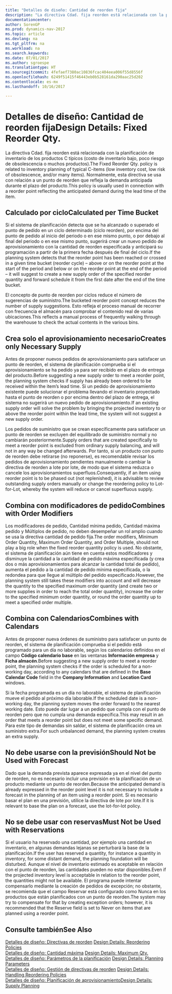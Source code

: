 ```yaml
---
title: "Detalles de diseño: Cantidad de reorden fija"
description: "La directiva Cdad. fija reorden está relacionada con la planificación de inventario de los productos C típicos (costo de inventario bajo, poco riesgo de obsolescencia o muchos productos). Normalmente, esta directiva se usa con relación a un punto de reorden que refleja la demanda anticipada durante el plazo del producto."
documentationcenter: 
author: SorenGP
ms.prod: dynamics-nav-2017
ms.topic: article
ms.devlang: na
ms.tgt_pltfrm: na
ms.workload: na
ms.search.keywords: 
ms.date: 07/01/2017
ms.author: sgroespe
ms.translationtype: HT
ms.sourcegitcommit: 4fefaef7380ac10836fcac404eea006f55d8556f
ms.openlocfilehash: 6249f51415f46443eb0b528161da290aac25d202
ms.contentlocale: es-mx
ms.lasthandoff: 10/16/2017

---
```

# <a name="design-details-fixed-reorder-qty"></a><span data-ttu-id="998f1-104">Detalles de diseño: Cantidad de reorden fija</span><span class="sxs-lookup"><span data-stu-id="998f1-104">Design Details: Fixed Reorder Qty.</span></span>
<span data-ttu-id="998f1-105">La directiva Cdad. fija reorden está relacionada con la planificación de inventario de los productos C típicos (costo de inventario bajo, poco riesgo de obsolescencia o muchos productos).</span><span class="sxs-lookup"><span data-stu-id="998f1-105">The Fixed Reorder Qty. policy is related to inventory planning of typical C-items (low inventory cost, low risk of obsolescence, and/or many items).</span></span> <span data-ttu-id="998f1-106">Normalmente, esta directiva se usa con relación a un punto de reorden que refleja la demanda anticipada durante el plazo del producto.</span><span class="sxs-lookup"><span data-stu-id="998f1-106">This policy is usually used in connection with a reorder point reflecting the anticipated demand during the lead time of the item.</span></span>  

## <a name="calculated-per-time-bucket"></a><span data-ttu-id="998f1-107">Calculado por ciclo</span><span class="sxs-lookup"><span data-stu-id="998f1-107">Calculated per Time Bucket</span></span>  
 <span data-ttu-id="998f1-108">Si el sistema de planificación detecta que se ha alcanzado o superado el punto de pedido en un ciclo determinado (ciclo reorden), por encima del punto de pedido al inicio del periodo o en ese mismo punto, o por debajo al final del periodo o en ese mismo punto, sugerirá crear un nuevo pedido de aprovisionamiento con la cantidad de reorden especificada y anticipará su programación a partir de la primera fecha después de final del ciclo.</span><span class="sxs-lookup"><span data-stu-id="998f1-108">If the planning system detects that the reorder point has been reached or crossed in a given time bucket (reorder cycle) – above or on the reorder point at the start of the period and below or on the reorder point at the end of the period – it will suggest to create a new supply order of the specified reorder quantity and forward schedule it from the first date after the end of the time bucket.</span></span>  

 <span data-ttu-id="998f1-109">El concepto de punto de reorden por ciclos reduce el número de sugerencias de suministro.</span><span class="sxs-lookup"><span data-stu-id="998f1-109">The bucketed reorder point concept reduces the number of supply suggestions.</span></span> <span data-ttu-id="998f1-110">Esto refleja el proceso manual de recorrer con frecuencia el almacén para comprobar el contenido real de varias ubicaciones.</span><span class="sxs-lookup"><span data-stu-id="998f1-110">This reflects a manual process of frequently walking through the warehouse to check the actual contents in the various bins.</span></span>  

## <a name="creates-only-necessary-supply"></a><span data-ttu-id="998f1-111">Crea solo el aprovisionamiento necesario</span><span class="sxs-lookup"><span data-stu-id="998f1-111">Creates only Necessary Supply</span></span>  
 <span data-ttu-id="998f1-112">Antes de proponer nuevos pedidos de aprovisionamiento para satisfacer un punto de reorden, el sistema de planificación comprueba si el aprovisionamiento se ha pedido ya para ser recibido en el plazo de entrega del producto.</span><span class="sxs-lookup"><span data-stu-id="998f1-112">Before suggesting a new supply order to meet a reorder point, the planning system checks if supply has already been ordered to be received within the item’s lead time.</span></span> <span data-ttu-id="998f1-113">Si un pedido de aprovisionamiento existente puede solucionar el problema llevando el inventario proyectado hasta el punto de reorden o por encima dentro del plazo de entrega, el sistema no sugerirá un nuevo pedido de aprovisionamiento.</span><span class="sxs-lookup"><span data-stu-id="998f1-113">If an existing supply order will solve the problem by bringing the projected inventory to or above the reorder point within the lead time, the system will not suggest a new supply order.</span></span>  

 <span data-ttu-id="998f1-114">Los pedidos de suministro que se crean específicamente para satisfacer un punto de reorden se excluyen del equilibrado de suministro normal y no cambiarán posteriormente.</span><span class="sxs-lookup"><span data-stu-id="998f1-114">Supply orders that are created specifically to meet a reorder point is excluded from ordinary supply balancing, and will not in any way be changed afterwards.</span></span> <span data-ttu-id="998f1-115">Por tanto, si un producto con punto de reorden debe retirarse (no reponerse), es recomendable revisar los pedidos de aprovisionamiento pendientes manualmente o cambiar la directiva de reorden a lote por lote, de modo que el sistema reduzca o cancele los aprovisionamientos superfluos.</span><span class="sxs-lookup"><span data-stu-id="998f1-115">Consequently, if an item using reorder point is to be phased out (not replenished), it is advisable to review outstanding supply orders manually or change the reordering policy to Lot-for-Lot, whereby the system will reduce or cancel superfluous supply.</span></span>  

## <a name="combines-with-order-modifiers"></a><span data-ttu-id="998f1-116">Combina con modificadores de pedido</span><span class="sxs-lookup"><span data-stu-id="998f1-116">Combines with Order Modifiers</span></span>  
 <span data-ttu-id="998f1-117">Los modificadores de pedido, Cantidad mínima pedido, Cantidad máxima pedido y Múltiplos de pedido, no deben desempeñar un rol amplio cuando se usa la directiva cantidad de pedido fija.</span><span class="sxs-lookup"><span data-stu-id="998f1-117">The order modifiers, Minimum Order Quantity, Maximum Order Quantity, and Order Multiple, should not play a big role when the fixed reorder quantity policy is used.</span></span> <span data-ttu-id="998f1-118">No obstante, el sistema de planificación aún tiene en cuenta estos modificadores y disminuye la cantidad a la cantidad de pedido máxima especificada (y crea dos o más aprovisionamientos para alcanzar la cantidad total de pedido), aumenta el pedido a la cantidad de pedido mínima especificada, o la redondea para que llegue al múltiplo del pedido especificado.</span><span class="sxs-lookup"><span data-stu-id="998f1-118">However, the planning system still takes these modifiers into account and will decrease the quantity to the specified maximum order quantity (and create two or more supplies in order to reach the total order quantity), increase the order to the specified minimum order quantity, or round the order quantity up to meet a specified order multiple.</span></span>  

## <a name="combines-with-calendars"></a><span data-ttu-id="998f1-119">Combina con Calendarios</span><span class="sxs-lookup"><span data-stu-id="998f1-119">Combines with Calendars</span></span>  
 <span data-ttu-id="998f1-120">Antes de proponer nueva órdenes de suministro para satisfacer un punto de reorden, el sistema de planificación comprueba si el pedido está programado para un día no laborable, según los calendarios definidos en el campo **Código calendario base** en las ventanas **Información empresa** y **Ficha almacén**.</span><span class="sxs-lookup"><span data-stu-id="998f1-120">Before suggesting a new supply order to meet a reorder point, the planning system checks if the order is scheduled for a non-working day, according to any calendars that are defined in the **Base Calendar Code** field in the **Company Information** and **Location Card** windows.</span></span>  

 <span data-ttu-id="998f1-121">Si la fecha programada es un día no laborable, el sistema de planificación mueve el pedido al próximo día laborable.</span><span class="sxs-lookup"><span data-stu-id="998f1-121">If the scheduled date is a non-working day, the planning system moves the order forward to the nearest working date.</span></span> <span data-ttu-id="998f1-122">Esto puede dar lugar a un pedido que cumpla con el punto de reorden pero que no cumpla una demanda específica.</span><span class="sxs-lookup"><span data-stu-id="998f1-122">This may result in an order that meets a reorder point but does not meet some specific demand.</span></span> <span data-ttu-id="998f1-123">Para este tipo de demandas sin saldar, el sistema de planificación crea un suministro extra.</span><span class="sxs-lookup"><span data-stu-id="998f1-123">For such unbalanced demand, the planning system creates an extra supply.</span></span>  

## <a name="should-not-be-used-with-forecast"></a><span data-ttu-id="998f1-124">No debe usarse con la previsión</span><span class="sxs-lookup"><span data-stu-id="998f1-124">Should Not be Used with Forecast</span></span>  
 <span data-ttu-id="998f1-125">Dado que la demanda prevista aparece expresada ya en el nivel del punto de reorden, no es necesario incluir una previsión en la planificación de un producto mediante un punto de reorden.</span><span class="sxs-lookup"><span data-stu-id="998f1-125">Because the anticipated demand is already expressed in the reorder point level it is not necessary to include a forecast in the planning of an item using a reorder point.</span></span> <span data-ttu-id="998f1-126">Si es necesario basar el plan en una previsión, utilice la directiva de lote por lote.</span><span class="sxs-lookup"><span data-stu-id="998f1-126">If it is relevant to base the plan on a forecast, use the lot-for-lot policy.</span></span>  

## <a name="must-not-be-used-with-reservations"></a><span data-ttu-id="998f1-127">No se debe usar con reservas</span><span class="sxs-lookup"><span data-stu-id="998f1-127">Must Not be Used with Reservations</span></span>  
 <span data-ttu-id="998f1-128">Si el usuario ha reservado una cantidad, por ejemplo una cantidad en inventario, en algunas demandas lejanas se perturbará la base de la planificación.</span><span class="sxs-lookup"><span data-stu-id="998f1-128">If the user has reserved a quantity, for instance a quantity in inventory, for some distant demand, the planning foundation will be disturbed.</span></span> <span data-ttu-id="998f1-129">Aunque el nivel de inventario estimado es aceptable en relación con el punto de reorden, las cantidades pueden no estar disponibles.</span><span class="sxs-lookup"><span data-stu-id="998f1-129">Even if the projected inventory level is acceptable in relation to the reorder point, the quantities might not be available.</span></span> <span data-ttu-id="998f1-130">El programa puede intentar compensarlo mediante la creación de pedidos de excepción; no obstante, se recomienda que el campo Reservar está configurado como Nunca en los productos que están planificados con un punto de reorden.</span><span class="sxs-lookup"><span data-stu-id="998f1-130">The system may try to compensate for that by creating exception orders; however, it is recommended that the Reserve field is set to Never on items that are planned using a reorder point.</span></span>  

## <a name="see-also"></a><span data-ttu-id="998f1-131">Consulte también</span><span class="sxs-lookup"><span data-stu-id="998f1-131">See Also</span></span>  
 <span data-ttu-id="998f1-132">[Detalles de diseño: Directivas de reorden](design-details-reordering-policies.md) </span><span class="sxs-lookup"><span data-stu-id="998f1-132">[Design Details: Reordering Policies](design-details-reordering-policies.md) </span></span>  
 <span data-ttu-id="998f1-133">[Detalles de diseño: Cantidad máxima](design-details-maximum-qty.md) </span><span class="sxs-lookup"><span data-stu-id="998f1-133">[Design Details: Maximum Qty.](design-details-maximum-qty.md) </span></span>  
 <span data-ttu-id="998f1-134">[Detalles de diseño: Parámetros de la planificación](design-details-planning-parameters.md) </span><span class="sxs-lookup"><span data-stu-id="998f1-134">[Design Details: Planning Parameters](design-details-planning-parameters.md) </span></span>  
 <span data-ttu-id="998f1-135">[Detalles de diseño: Gestión de directivas de reorden](design-details-handling-reordering-policies.md) </span><span class="sxs-lookup"><span data-stu-id="998f1-135">[Design Details: Handling Reordering Policies](design-details-handling-reordering-policies.md) </span></span>  
 [<span data-ttu-id="998f1-136">Detalles de diseño: Planificación de aprovisionamiento</span><span class="sxs-lookup"><span data-stu-id="998f1-136">Design Details: Supply Planning</span></span>](design-details-supply-planning.md)

